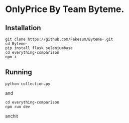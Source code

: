 # OnlyPrice By Team Byteme.

## Installation
```
git clone https://github.com/Fakesum/Byteme-.git
cd Byteme-
pip install flask seleniumbase
cd everything-comparison
npm i
```

## Running
```
python collection.py
```
and
```
cd everything-comparison
npm run dev
```



anchit

